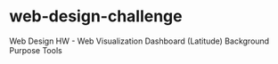 # web-design-challenge
Web Design HW - Web Visualization Dashboard (Latitude)
Background
Purpose
Tools
